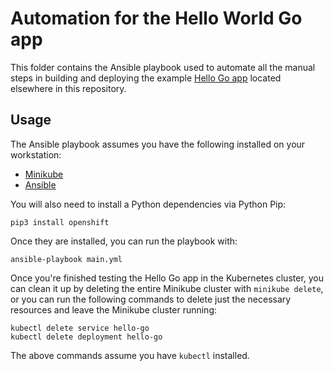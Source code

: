 # Automation for the Hello World Go app

This folder contains the Ansible playbook used to automate all the manual steps in building and deploying the example [Hello Go app](../hello-go) located elsewhere in this repository.

## Usage

The Ansible playbook assumes you have the following installed on your workstation:

  - [Minikube](https://kubernetes.io/docs/tasks/tools/install-minikube/)
  - [Ansible](https://docs.ansible.com/ansible/latest/installation_guide/intro_installation.html)

You will also need to install a Python dependencies via Python Pip:

    pip3 install openshift

Once they are installed, you can run the playbook with:

    ansible-playbook main.yml

Once you're finished testing the Hello Go app in the Kubernetes cluster, you can clean it up by deleting the entire Minikube cluster with `minikube delete`, or you can run the following commands to delete just the necessary resources and leave the Minikube cluster running:

    kubectl delete service hello-go
    kubectl delete deployment hello-go

The above commands assume you have `kubectl` installed.
